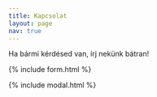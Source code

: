 ```yaml
---
title: Kapcsolat
layout: page
nav: true
---
```


Ha bármi kérdésed van, írj nekünk bátran!

{% include form.html %}

{% include modal.html %}
